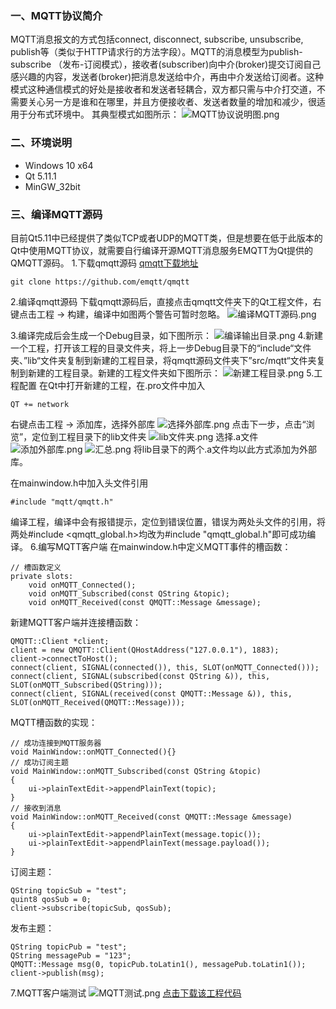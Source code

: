 ### 一、MQTT协议简介
MQTT消息报文的方式包括connect, disconnect, subscribe, unsubscribe, publish等（类似于HTTP请求行的方法字段）。MQTT的消息模型为publish-subscribe （发布-订阅模式），接收者(subscriber)向中介(broker)提交订阅自己感兴趣的内容，发送者(broker)把消息发送给中介，再由中介发送给订阅者。这种模式这种通信模式的好处是接收者和发送者轻耦合，双方都只需与中介打交道，不需要关心另一方是谁和在哪里，并且方便接收者、发送者数量的增加和减少，很适用于分布式环境中。
其典型模式如图所示：
![MQTT协议说明图.png](https://upload-images.jianshu.io/upload_images/9969251-959ce1a6081bbd07.png?imageMogr2/auto-orient/strip%7CimageView2/2/w/1240)

### 二、环境说明
 - Windows 10 x64
 - Qt 5.11.1
 - MinGW_32bit

### 三、编译MQTT源码
目前Qt5.11中已经提供了类似TCP或者UDP的MQTT类，但是想要在低于此版本的Qt中使用MQTT协议，就需要自行编译开源MQTT消息服务EMQTT为Qt提供的QMQTT源码。
1.下载qmqtt源码
[qmqtt下载地址](http://github.com/emqtt/qmqtt)
```
git clone https://github.com/emqtt/qmqtt
```

 2.编译qmqtt源码
下载qmqtt源码后，直接点击qmqtt文件夹下的Qt工程文件，右键点击工程 -> 构建，编译中如图两个警告可暂时忽略。
![编译MQTT源码.png](https://upload-images.jianshu.io/upload_images/9969251-dc3eca3927a5c8c1.png?imageMogr2/auto-orient/strip%7CimageView2/2/w/1240)

3.编译完成后会生成一个Debug目录，如下图所示：
![编译输出目录.png](https://upload-images.jianshu.io/upload_images/9969251-8917b793c3c9124b.png?imageMogr2/auto-orient/strip%7CimageView2/2/w/1240)
4.新建一个工程，打开该工程的目录文件夹，将上一步Debug目录下的“include“文件夹、”lib“文件夹复制到新建的工程目录，将qmqtt源码文件夹下”src/mqtt“文件夹复制到新建的工程目录。新建的工程文件夹如下图所示：
![新建工程目录.png](https://upload-images.jianshu.io/upload_images/9969251-6830b146df7bbe2d.png?imageMogr2/auto-orient/strip%7CimageView2/2/w/1240)
5.工程配置
在Qt中打开新建的工程，在.pro文件中加入
```
QT += network
```
右键点击工程 -> 添加库，选择外部库
![选择外部库.png](https://upload-images.jianshu.io/upload_images/9969251-482edd47986f6816.png?imageMogr2/auto-orient/strip%7CimageView2/2/w/1240)
点击下一步，点击“浏览”，定位到工程目录下的lib文件夹
![lib文件夹.png](https://upload-images.jianshu.io/upload_images/9969251-7a7daf20952e43aa.png?imageMogr2/auto-orient/strip%7CimageView2/2/w/1240)
选择.a文件
![添加外部库.png](https://upload-images.jianshu.io/upload_images/9969251-e67e4bb6d224e359.png?imageMogr2/auto-orient/strip%7CimageView2/2/w/1240)
![汇总.png](https://upload-images.jianshu.io/upload_images/9969251-4350eea7346a8194.png?imageMogr2/auto-orient/strip%7CimageView2/2/w/1240)
将lib目录下的两个.a文件均以此方式添加为外部库。

在mainwindow.h中加入头文件引用
```
#include "mqtt/qmqtt.h"
```
编译工程，编译中会有报错提示，定位到错误位置，错误为两处头文件的引用，将两处#include <qmqtt_global.h>均改为#include "qmqtt_global.h"即可成功编译。
6.编写MQTT客户端
在mainwindow.h中定义MQTT事件的槽函数：
```
// 槽函数定义
private slots:
    void onMQTT_Connected();
    void onMQTT_Subscribed(const QString &topic);
    void onMQTT_Received(const QMQTT::Message &message);
```
新建MQTT客户端并连接槽函数：
```
QMQTT::Client *client;
client = new QMQTT::Client(QHostAddress("127.0.0.1"), 1883);
client->connectToHost();
connect(client, SIGNAL(connected()), this, SLOT(onMQTT_Connected()));
connect(client, SIGNAL(subscribed(const QString &)), this, SLOT(onMQTT_Subscribed(QString)));
connect(client, SIGNAL(received(const QMQTT::Message &)), this, SLOT(onMQTT_Received(QMQTT::Message)));
```
MQTT槽函数的实现：
```
// 成功连接到MQTT服务器
void MainWindow::onMQTT_Connected(){}
// 成功订阅主题
void MainWindow::onMQTT_Subscribed(const QString &topic)
{
    ui->plainTextEdit->appendPlainText(topic);
}
// 接收到消息
void MainWindow::onMQTT_Received(const QMQTT::Message &message)
{
    ui->plainTextEdit->appendPlainText(message.topic());
    ui->plainTextEdit->appendPlainText(message.payload());
}
```
订阅主题：
```
QString topicSub = "test";
quint8 qosSub = 0;
client->subscribe(topicSub, qosSub);
```
发布主题：
```
QString topicPub = "test";
QString messagePub = "123";
QMQTT::Message msg(0, topicPub.toLatin1(), messagePub.toLatin1());
client->publish(msg);
```
7.MQTT客户端测试
![MQTT测试.png](https://upload-images.jianshu.io/upload_images/9969251-6f4482fa5a0f4bc8.png?imageMogr2/auto-orient/strip%7CimageView2/2/w/1240)
[点击下载该工程代码](https://github.com/mooncoder1997/Qt-Projects/tree/master/MQTT_Client)
